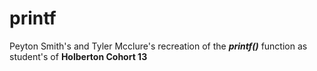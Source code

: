 # printf
Peyton Smith's and Tyler Mcclure's recreation of the ***printf()*** function as student's of **Holberton Cohort 13**
